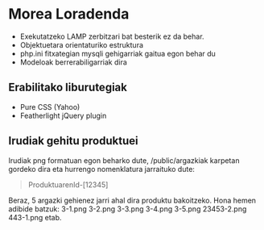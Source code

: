 Morea Loradenda
=====

* Exekutatzeko LAMP zerbitzari bat besterik ez da behar.
* Objektuetara orientaturiko estruktura
* php.ini fitxategian mysqli gehigarriak gaitua egon behar du
* Modeloak berrerabiligarriak dira

Erabilitako liburutegiak
------------------------

* Pure CSS (Yahoo)
* Featherlight jQuery plugin

Irudiak gehitu produktuei
-------------------------
Irudiak png formatuan egon beharko dute, /public/argazkiak karpetan gordeko dira eta hurrengo nomenklatura jarraituko dute:
>ProduktuarenId-[12345]

Beraz, 5 argazki gehienez jarri ahal dira produktu bakoitzeko. Hona hemen adibide batzuk:
3-1.png
3-2.png
3-3.png
3-4.png
3-5.png
23453-2.png
443-1.png
etab.
